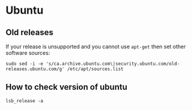 # Ubuntu

## Old releases

If your release is unsupported and you cannot use `apt-get` then set other
software sources:

    sudo sed -i -e 's/ca.archive.ubuntu.com\|security.ubuntu.com/old-releases.ubuntu.com/g' /etc/apt/sources.list

## How to check version of ubuntu

    lsb_release -a
